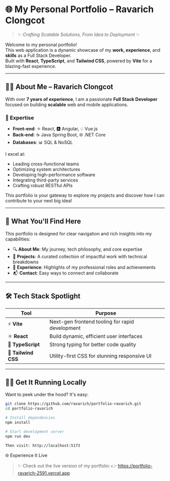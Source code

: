 # 🌐 My Personal Portfolio – Ravarich Clongcot

> ✨ *Crafting Scalable Solutions, From Idea to Deployment* ✨

Welcome to my personal portfolio!  
This web application is a dynamic showcase of my **work, experience**, and **skills** as a Full Stack Developer.  
Built with **React**, **TypeScript**, and **Tailwind CSS**, powered by **Vite** for a blazing-fast experience.

---

## 👨‍💻 About Me – Ravarich Clongcot

With over **7 years of experience**, I am a passionate **Full Stack Developer** focused on building **scalable** web and mobile applications.

### 🧠 Expertise

- **Front-end**: ⚛️ React, 🅰️ Angular, 💡 Vue.js  
- **Back-end**: ☕ Java Spring Boot, 🌐 .NET Core  
- **Databases**: 📊 SQL & NoSQL  

I excel at:
- Leading cross-functional teams
- Optimizing system architectures
- Developing high-performance software
- Integrating third-party services
- Crafting robust RESTful APIs

This portfolio is your gateway to explore my projects and discover how I can contribute to your next big idea!

---

## 🌟 What You'll Find Here

This portfolio is designed for clear navigation and rich insights into my capabilities:

- 🔍 **About Me**: My journey, tech philosophy, and core expertise  
- 🧱 **Projects**: A curated collection of impactful work with technical breakdowns  
- 💼 **Experience**: Highlights of my professional roles and achievements  
- 📬 **Contact**: Easy ways to connect and collaborate  

---

## 🛠️ Tech Stack Spotlight

| Tool        | Purpose                                           |
|-------------|---------------------------------------------------|
| ⚡ **Vite**      | Next-gen frontend tooling for rapid development |
| ⚛️ **React**     | Build dynamic, efficient user interfaces         |
| 🧠 **TypeScript** | Strong typing for better code quality            |
| 🎨 **Tailwind CSS** | Utility-first CSS for stunning responsive UI     |

---

## 🏃‍♀️ Get It Running Locally

Want to peek under the hood? It's easy:

```bash
git clone https://github.com/ravarich/portfolio-ravarich.git
cd portfolio-ravarich

# Install dependencies
npm install

# Start development server
npm run dev

Then visit: http://localhost:5173

```

🌐 Experience It Live
>✨ Check out the live version of my portfolio:
👉 https://portfolio-ravarich-2591.vercel.app
